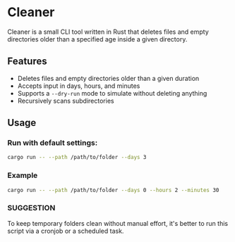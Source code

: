# Cleaner

Cleaner is a small CLI tool written in Rust that deletes files and empty directories older than a specified age inside a given directory.

## Features

- Deletes files and empty directories older than a given duration
- Accepts input in days, hours, and minutes
- Supports a `--dry-run` mode to simulate without deleting anything
- Recursively scans subdirectories

## Usage

### Run with default settings:

```bash
cargo run -- --path /path/to/folder --days 3
```

### Example

```bash
cargo run -- --path /path/to/folder --days 0 --hours 2 --minutes 30
```

### SUGGESTION

To keep temporary folders clean without manual effort, it's better to run this script via a cronjob or a scheduled task.